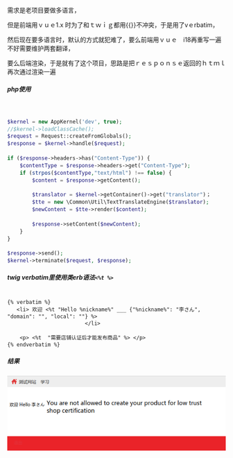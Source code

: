 需求是老项目要做多语言，

但是前端用ｖｕｅ1.x 时为了和ｔｗｉｇ都用{{}}不冲突，于是用了vｅrbatim，

然后现在要多语言时，默认的方式就犯难了，要么前端用ｖｕｅ　i18再重写一遍不好需要维护两套翻译，

要么后端渲染，于是就有了这个项目，思路是把ｒｅｓｐｏｎｓｅ返回的ｈｔｍｌ再次通过渲染一遍

##### php使用


```php


$kernel = new AppKernel('dev', true);
//$kernel->loadClassCache();
$request = Request::createFromGlobals();
$response = $kernel->handle($request);

if ($response->headers->has("Content-Type")) {
    $contentType = $response->headers->get("Content-Type");
    if (strpos($contentType,"text/html") !== false) {
        $content = $response->getContent();

        $translator = $kernel->getContainer()->get("translator")；
        $tte = new \Common\Util\TextTranslateEngine($translator);
        $newContent = $tte->render($content);
		
        $response->setContent($newContent);
    }
}

$response->send();
$kernel->terminate($request, $response);

```


##### twig verbatim里使用类erb语法`<%t %>`

```twig

{% verbatim %}
   <li> 欢迎 <%t "Hello %nickname%" ___ {"%nickname%": "李さん", "domain": "", "local": ""} %>
                         </li>
	
    <p> <%t  "需要店铺认证后才能发布商品" %> </p>	
{% endverbatim %}
```

##### 结果
![image](https://raw.githubusercontent.com/zjsxwc/simple-translator-template/master/example.png)


